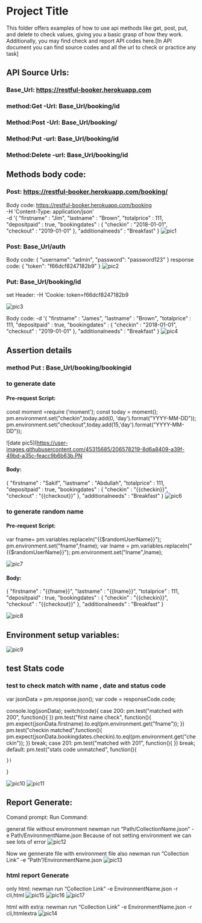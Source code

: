 

# Project Title

This folder offers examples of how to use api methods like get, post, put, and delete to check values, giving you a basic grasp of how they work. Additionally, you may find check and report API codes here.[In API document you can find source codes and all the url to check or practice any task]


## API Source Urls:

### Base_Url: https://restful-booker.herokuapp.com
### method:Get -Url: Base_Url/booking/id
### Method:Post -Url: Base_Url/booking/
### Method:Put -url: Base_Url/booking/id
### Method:Delete -url: Base_Url/booking/id


## Methods body code:

### Post: https://restful-booker.herokuapp.com/booking/

Body code:
 https://restful-booker.herokuapp.com/booking \
  -H 'Content-Type: application/json' \
  -d '{
	"firstname" : "Jim",
	"lastname" : "Brown",
	"totalprice" : 111,
	"depositpaid" : true,
	"bookingdates" : {
    	"checkin" : "2018-01-01",
    	"checkout" : "2019-01-01"
	},
	"additionalneeds" : "Breakfast"
}
![pic1](https://user-images.githubusercontent.com/45315685/206577953-831de1d8-fe09-4454-b4c5-c49daa6b77ee.PNG)


### Post: Base_Url/auth
Body code:
{
	"username": "admin",
	"password": "password123"
}
response code:
{
    "token": "f66dcf8247182b9"
}
![pic2](https://user-images.githubusercontent.com/45315685/206578016-3d334a55-77f2-4ea8-a677-ccb6c60ff51e.PNG)


### Put: Base_Url/booking/id

set Header:
  -H 'Cookie: token=f66dcf8247182b9

![pic3](https://user-images.githubusercontent.com/45315685/206578133-08d63c46-84fc-45e6-9500-1d924496fd42.png)


Body code:
  -d '{
	"firstname" : "James",
	"lastname" : "Brown",
	"totalprice" : 111,
	"depositpaid" : true,
	"bookingdates" : {
    	"checkin" : "2018-01-01",
    	"checkout" : "2019-01-01"
	},
	"additionalneeds" : "Breakfast"
}
![pic4](https://user-images.githubusercontent.com/45315685/206578159-d1c39363-4620-4ae7-8544-b00301b3a48b.PNG)


## Assertion details

### method Put : Base_Url/booking/bookingid

### to generate date 
#### Pre-request Script:
const moment =require ('moment');
const today = moment();
pm.environment.set("checkin",today.add(0, 'day').format("YYYY-MM-DD"));
pm.environment.set("checkout",today.add(15,'day').format("YYYY-MM-DD"));

![date pic5](https://user-images.githubusercontent.com/45315685/206578219-8d6a8409-a39f-49bd-a35c-feacc9b6b63b.PN



#### Body:
{
	"firstname" : "Sakif",
	"lastname" : "Abdullah",
	"totalprice" : 111,
	"depositpaid" : true,
	"bookingdates" : {
    	"checkin" : "{{checkin}}",
    	"checkout" : "{{checkout}}"
	},
	"additionalneeds" : "Breakfast"
}
![pic6](https://user-images.githubusercontent.com/45315685/206578318-cdc03f9a-6f3f-4444-baf0-d38e73b263c8.PNG)


### to generate random name 
#### Pre-request Script:
var fname= pm.variables.replaceIn("{{$randomUserName}}");
pm.environment.set("fname",fname);
var lname = pm.variables.replaceIn("{{$randomUserName}}");
pm.environment.set("lname",lname);

![pic7](https://user-images.githubusercontent.com/45315685/206578369-52cb563e-56af-4140-9a77-2655e82e3241.PNG)
#### Body:
{
	"firstname" : "{{fname}}",
	"lastname" : "{{lname}}",
	"totalprice" : 111,
	"depositpaid" : true,
	"bookingdates" : {
    	"checkin" : "{{checkin}}",
    	"checkout" : "{{checkout}}"
	},
	"additionalneeds" : "Breakfast"
}

![pic8](https://user-images.githubusercontent.com/45315685/206578451-0b130f9e-9288-4889-9fdd-ac5e5966b711.PNG)


## Environment setup variables:

![pic9](https://user-images.githubusercontent.com/45315685/206578611-b4d17fbf-8026-43fd-988b-bf018f0b2faa.PNG)

## test Stats code 

### test to check match with name , date and status code 
var jsonData = pm.response.json();
var code = responseCode.code;

console.log(jsonData);
switch(code){
    case 200:
    pm.test("matched with 200", function(){
    })
    pm.test("first name check", function(){
        pm.expect(jsonData.firstname).to.eql(pm.environment.get("fname"));
    })
    pm.test("checkin matched",function(){
        pm.expect(jsonData.bookingdates.checkin).to.eql(pm.environment.get("checkin"));
    })
    break;
    case 201:
    pm.test("matched with 201", function(){
    })
    break;
    default:
    pm.test("stats code unmatched", function(){

    })

}

![pic10](https://user-images.githubusercontent.com/45315685/206578702-01ddf885-6eca-49c4-a37e-fb60096f3a3e.PNG)
![pic11](https://user-images.githubusercontent.com/45315685/206578725-63752e27-3098-4c17-89c5-e9471c0b108f.PNG)

## Report Generate:

Comand prompt: 
Run Command: 

generat file without environment 
newman run “Path/CollectionName.json” -e Path/EnvironmentName.json
Because of not setting environment we can see lots of error
![pic12](https://user-images.githubusercontent.com/45315685/206578759-1510ccf3-caf5-4950-9692-a7b7374764ba.PNG)

Now we gennerate file with environment file also
newman run “Collection Link” -e “Path”/EnvironmentName.json
![pic13](https://user-images.githubusercontent.com/45315685/206578813-7ab3a386-128e-4402-ac10-eda2240b4945.PNG)

### html report Generate
only html:
newman run “Collection Link” -e EnvironmentName.json -r cli,html
![pic15](https://user-images.githubusercontent.com/45315685/206579052-2215394a-1530-4556-9fad-ff50ff118d6d.PNG)
![pic16](https://user-images.githubusercontent.com/45315685/206579212-320dc842-b2d7-44be-a3a3-131bd3fc8b2e.PNG)
![pic17](https://user-images.githubusercontent.com/45315685/206579258-ed879f24-ddb7-4f1d-96bf-468b131e7c87.PNG)

html with extra:
newman run “Collection Link” -e EnvironmentName.json -r cli,htmlextra
![pic14](https://user-images.githubusercontent.com/45315685/206578976-53963987-87ef-49d9-bf8f-e10e7206e43c.PNG)

